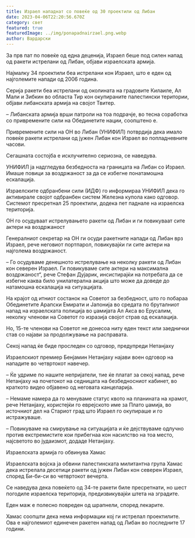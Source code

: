 ```yaml
---
title: Израел нападнат со повеќе од 30 проектили од Либан
date: 2023-04-06T22:20:56.670Z
category: свет
featured: true
featuredImage: ../img/ponapadnairzael.png.webp
author: Вардарски
---
```


За прв пат по повеќе од една деценија, Израел беше под силен напад од ракети истрелани од Либан, објави израелската армија.

Најмалку 34 проектили беа истрелани кон Израел, што е еден од најголемите напади од 2006 година.

Серија ракети беа истрелани од околината на градовите Килаиле, Ал Мали и Зибкин во областа Тир кон окупираните палестински територии, објави либанската армија на својот Твитер.

– Либанската армија врши патроли на тоа подрачје, во тесна соработка со привремените сили на Обединетите нации, соопштено е.

Привремените сили на ОН во Либан (УНИФИЛ) потврдија дека имало повеќе ракети истрелани од јужен Либан кон Израел во попладневните часови.

Сегашната состојба е исклучително сериозна, се наведува.

УНИФИЛ ја надгледува безбедноста на границата на Либан со Израел. Имаше повици за воздржаност за да се избегне понатамошна ескалација.

Израелските одбранбени сили (ИДФ) го информираа УНИФИЛ дека го активирале својот одбранбен систем Железна купола како одговор. Системот пресретнал 25 проектили, додека пет паднале на израелска територија.

ОН го осудуваат истрелувањето ракети од Либан и ги повикуваат сите актери на воздржаност

Генералниот секретар на ОН ги осуди ракетните напади од Либан врз Израел, рече неговиот портпарол, повикувајќи ги сите актери на најголема воздржаност.

– Го осудуваме денешното истрелување на неколку ракети од Либан кон северен Израел. Ги повикуваме сите актери на максимална воздржаност“, рече Стефан Дујарик, инсистирајќи на потребата да се избегне каква било унилатерална акција што може да доведе до натамошна ескалација на ситуацијата.

На крајот од итниот состанок на Советот за безбедност, што го побараа Обединетите Арапски Емирати и Јапонија во средата по бруталниот напад на израелската полиција во џамијата Ал Акса во Ерусалим, неколку членови на Советот го изразија својот страв од ескалација.

Но, 15-те членови на Советот не донесоа ниту еден текст или заеднички став со најави за продолжување на расправата.

Секој напад ќе биде проследен со одговор, предупреди Нетанјаху

Израелскиот премиер Бенјамин Нетанјаху најави воен одговор на нападите во четвртокот навечер.

– Ќе удриме по нашите непријатели, тие ќе платат за секој напад, рече Нетанјаху на почетокот на седницата на безбедносниот кабинет, во краткото видео објавено од неговата канцеларија.

– Немаме намера да го менуваме статус квото на планината на храмот, рече Нетанјаху, користејќи го еврејското име за Плато џамија, во источниот дел на Стариот град што Израел го окупираше и го истражуваше.

– Повикуваме на смирување на ситуацијата и ќе дејствуваме одлучно против екстремистите кои прибегнаа кон насилство на тоа место, најсветото во јудаизмот, додаде Нетанјаху.

Израелската армија го обвинува Хамас

Израелската војска ја обвини палестинската милитантна група Хамас дека истрелала десетици ракети од јужен Либан кон северен Израел, според Би-би-си во четвртокот вечерта.

Се наведува дека повеќето од 34-те ракети биле пресретнати, но шест погодиле израелска територија, предизвикувајќи штета на зградите.

Еден маж е полесно повреден од шрапнели, според лекарите.

Хамас соопшти дека нема информации кој ги истрелал проектилите. Ова е најголемиот единечен ракетен напад од Либан во последните 17 години.
